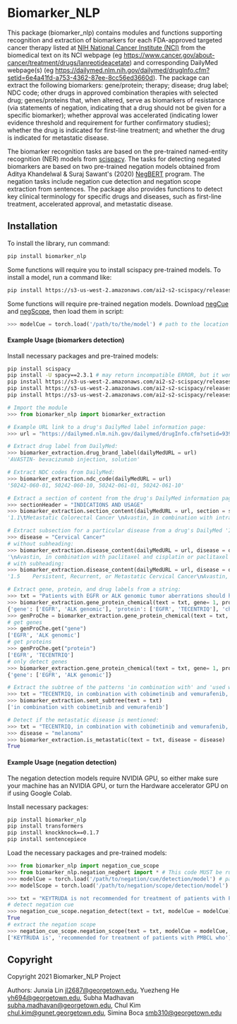 # Biomarker_NLP

This package (biomarker_nlp) contains modules and functions supporting recognition and extraction of biomarkers for each FDA-approved targeted cancer therapy listed at [NIH National Cancer Institute (NCI)](https://www.cancer.gov/about-cancer/treatment/types/targeted-therapies/targeted-therapies-fact-sheet) from the biomedical text on its NCI webpage (eg https://www.cancer.gov/about-cancer/treatment/drugs/lanreotideacetate) and corresponding DailyMed webpage(s) (eg https://dailymed.nlm.nih.gov/dailymed/drugInfo.cfm?setid=6e4a41fd-a753-4362-87ee-8cc56ed3660d). The package can extract the following biomarkers: gene/protein; therapy; disease; drug label; NDC code; other drugs in approved combination therapies with selected drug; genes/proteins that, when altered, serve as biomarkers of resistance (via statements of negation, indicating that a drug should not be given for a specific biomarker); whether approval was accelerated (indicating lower evidence threshold and requirement for further confirmatory studies); whether the drug is indicated for first-line treatment; and whether the drug is indicated for metastatic disease.

The biomarker recognition tasks are based on the pre-trained named-entity recognition (NER) models from [scispacy](https://github.com/allenai/scispacy). The tasks for detecting negated biomarkers are based on two pre-trained negation models obtained from Aditya Khandelwal & Suraj Sawant's (2020) [NegBERT](https://github.com/adityak6798/Transformers-For-Negation-and-Speculation) program. The negation tasks include negation cue detection and negation scope extraction from sentences. The package also provides functions to detect key clinical terminology for specific drugs and diseases, such as first-line treatment, accelerated approval, and metastatic disease. 

## Installation
To install the library, run command:
```bash
pip install biomarker_nlp
```

Some functions will require you to install scispacy pre-trained models. To install a model, run a command like:
```bash
pip install https://s3-us-west-2.amazonaws.com/ai2-s2-scispacy/releases/v0.3.0/en_ner_craft_md-0.3.0.tar.gz
```

Some functions will require pre-trained negation models. Download [negCue](https://aihub.cloud.google.com/u/1/p/2c29e298-0c75-435a-ae83-da80188b7f7b) and [negScope](https://aihub.cloud.google.com/u/1/p/0147a6f3-ddf7-498c-823d-014c3d1f1def), then load them in script:
```python
>>> modelCue = torch.load('/path/to/the/model') # path to the location where the model file is placed
```

#### Example Usage (biomarkers detection)

Install necessary packages and pre-trained models:
```bash
pip install scispacy
pip install -U spacy==2.3.1 # may return incompatible ERROR, but it won't be a problem as long as the spacy-2.3.1 is successfully installed
pip install https://s3-us-west-2.amazonaws.com/ai2-s2-scispacy/releases/v0.3.0/en_ner_craft_md-0.3.0.tar.gz
pip install https://s3-us-west-2.amazonaws.com/ai2-s2-scispacy/releases/v0.3.0/en_ner_jnlpba_md-0.3.0.tar.gz
pip install https://s3-us-west-2.amazonaws.com/ai2-s2-scispacy/releases/v0.3.0/en_ner_bionlp13cg_md-0.3.0.tar.gz
```

```python
# Import the module
>>> from biomarker_nlp import biomarker_extraction

# Example URL link to a drug's DailyMed label information page:
>>> url = "https://dailymed.nlm.nih.gov/dailymed/drugInfo.cfm?setid=939b5d1f-9fb2-4499-80ef-0607aa6b114e"

# Extract drug label from DailyMed:
>>> biomarker_extraction.drug_brand_label(dailyMedURL = url)
'AVASTIN- bevacizumab injection, solution'

# Extract NDC codes from DailyMed:
>>> biomarker_extraction.ndc_code(dailyMedURL = url)
'50242-060-01, 50242-060-10, 50242-061-01, 50242-061-10'

# Extract a section of content from the drug's DailyMed information page excluding the section heading. For example, extract the "INDICATIONS AND USAGE" section:
>>> sectionHeader = "INDICATIONS AND USAGE"  
>>> biomarker_extraction.section_content(dailyMedURL = url, section = sectionHeader)
'1.1\tMetastatic Colorectal Cancer \nAvastin, in combination with intravenous fluorouracil-based chemotherapy, is indicated for the first-or second-line treatment of patients with metastatic colorectal cancer (mCRC).\nAvastin, in combination with fluoropyrimidine-irinotecan- or fluoropyrimidine-oxaliplatin-based chemotherapy, is indicated for the second-line treatment of patients with mCRC who have progressed on a first-line Avastin-containing regimen.\n\n\n\n\nLimitations of Use: Avastin is not indicated for adjuvant treatment of colon cancer [see Clinical Studies (14.2)].\n\n\n\n\n\n\n1.2   First-Line Non-Squamous Non–Small Cell Lung Cancer\nAvastin, in combination with carboplatin and paclitaxel, is indicated for the first-line treatment of patients with unresectable, locally advanced, recurrent or metastatic non–squamous non–small cell lung cancer (NSCLC).\n\n\n\n\n1.3   Recurrent Glioblastoma\nAvastin is indicated for the treatment of recurrent glioblastoma (GBM) in adults.\n\n\n\n\n1.4   Metastatic Renal Cell Carcinoma\nAvastin, in combination with interferon alfa, is indicated for the treatment of metastatic renal cell carcinoma (mRCC).\n\n\n\n\n1.5    Persistent, Recurrent, or Metastatic Cervical Cancer\nAvastin, in combination with paclitaxel and cisplatin or paclitaxel and topotecan, is indicated for the treatment of patients with persistent, recurrent, or metastatic cervical cancer.\n\n\n\n\n1.6   Epithelial Ovarian, Fallopian Tube, or Primary Peritoneal Cancer\nAvastin, in combination with carboplatin and paclitaxel, followed by Avastin as a single agent, is indicated for the treatment of patients with stage III or IV epithelial ovarian, fallopian tube, or primary peritoneal cancer following initial surgical resection. \t\t\t\t\t\t\t\t\nAvastin, in combination with paclitaxel, pegylated liposomal doxorubicin, or topotecan, is indicated for the treatment of patients with platinum-resistant recurrent epithelial ovarian, fallopian tube or primary peritoneal cancer who received no more than 2 prior chemotherapy regimens.\nAvastin, in combination with carboplatin and paclitaxel, or with carboplatin and gemcitabine, followed by Avastin as a single agent, is indicated for the treatment of patients with platinum-sensitive recurrent epithelial ovarian, fallopian tube, or primary peritoneal cancer.\n\n\n\n\n1.7 Hepatocellular Carcinoma\n\nAvastin, in combination with atezolizumab, is indicated for the treatment of patients with unresectable or metastatic hepatocellular carcinoma (HCC) who have not received prior systemic therapy.'

# Extract subsection for a particular disease from a drug's DailyMed 'INDICATIONS AND USAGE' section:
>>> disease = "Cervical Cancer"
# without subheading:
>>> biomarker_extraction.disease_content(dailyMedURL = url, disease = disease, header = False)
'\nAvastin, in combination with paclitaxel and cisplatin or paclitaxel and topotecan, is indicated for the treatment of patients with persistent, recurrent, or metastatic cervical cancer.'
# with subheading:
>>> biomarker_extraction.disease_content(dailyMedURL = url, disease = disease, header = True)
'1.5    Persistent, Recurrent, or Metastatic Cervical Cancer\nAvastin, in combination with paclitaxel and cisplatin or paclitaxel and topotecan, is indicated for the treatment of patients with persistent, recurrent, or metastatic cervical cancer.'

# Extract gene, protein, and drug labels from a string:
>>> txt = "Patients with EGFR or ALK genomic tumor aberrations should have disease progression on FDA-approved therapy for NSCLC harboring these aberrations prior to receiving TECENTRIQ."
>>> biomarker_extraction.gene_protein_chemical(text = txt, gene= 1, protein = 1, chemical = 1)
{'gene': ['EGFR', 'ALK genomic'], 'protein': ['EGFR', 'TECENTRIQ'], 'chemical': []}
>>> genProChe = biomarker_extraction.gene_protein_chemical(text = txt, gene= 1, protein = 1, chemical = 1)
# get genes
>>> genProChe.get("gene")
['EGFR', 'ALK genomic']
# get proteins
>>> genProChe.get("protein")
['EGFR', 'TECENTRIQ']
# only detect genes
>>> biomarker_extraction.gene_protein_chemical(text = txt, gene= 1, protein = 0, chemical = 0) 
{'gene': ['EGFR', 'ALK genomic']}

# Extract the subtree of the patterns 'in combination with' and 'used with':
>>> txt = "TECENTRIQ, in combination with cobimetinib and vemurafenib, is indicated for the treatment of patients with BRAF V600 mutation-positive unresectable or metastatic melanoma."
>>> biomarker_extraction.sent_subtree(text = txt)
['in combination with cobimetinib and vemurafenib']

# Detect if the metastatic disease is mentioned:
>>> txt = "TECENTRIQ, in combination with cobimetinib and vemurafenib, is indicated for the treatment of patients with BRAF V600 mutation-positive unresectable or metastatic melanoma."
>>> disease = "melanoma"
>>> biomarker_extraction.is_metastatic(text = txt, disease = disease)
True

```

#### Example Usage (negation detection)
The negation detection models require NVIDIA GPU, so either make sure your machine has an NVIDIA GPU, or turn the Hardware accelerator GPU on if using Google Colab.

Install necessary packages:
```bash
pip install biomarker_nlp
pip install transformers
pip install knockknock==0.1.7
pip install sentencepiece
```

Load the necessary packages and pre-trained models:
```python
>>> from biomarker_nlp import negation_cue_scope
>>> from biomarker_nlp.negation_negbert import * # This code MUST be run before loading the pre-trained negation models
>>> modelCue = torch.load('/path/to/negation/cue/detection/model') # path to the location where the model file is placed
>>> modelScope = torch.load('/path/to/negation/scope/detection/model') # path to the location where the model file is placed

>>> txt = "KEYTRUDA is not recommended for treatment of patients with PMBCL who require urgent cytoreductive therapy."
# detect negation cue
>>> negation_cue_scope.negation_detect(text = txt, modelCue = modelCue)
True
# extract the negation scope
>>> negation_cue_scope.negation_scope(text = txt, modelCue = modelCue, modelScope = modelScope)
['KEYTRUDA is', 'recommended for treatment of patients with PMBCL who']

```


## Copyright

Copyright 2021 Biomarker_NLP Project

Authors: Junxia Lin <jl2687@georgetown.edu>, Yuezheng He <yh694@georgetown.edu>, Subha Madhavan <subha.madhavan@georgetown.edu>, Chul Kim <chul.kim@gunet.georgetown.edu>, Simina Boca <smb310@georgetown.edu>
